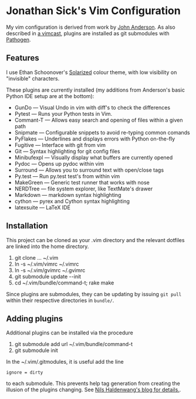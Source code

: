 Jonathan Sick's Vim Configuration
=================================

My vim configuration is derived from work by [John Anderson][anderson]. As also described in [a vimcast][submodulevimcast], plugins are installed as git submodules with [Pathogen][].

Features
--------

I use Ethan Schoonover's [Solarized][] colour theme, with low visibility on "invisible" characters.

These plugins are currently installed (my additions from Anderson's basic Python IDE setup are at the bottom):

* GunDo &mdash; Visual Undo in vim with diff's to check the differences
* Pytest &mdash; Runs your Python tests in Vim.
* Commant-T &mdash; Allows easy search and opening of files within a given path
* Snipmate &mdash; Configurable snippets to avoid re-typing common comands
* PyFlakes &mdash; Underlines and displays errors with Python on-the-fly
* Fugitive &mdash; Interface with git from vim
* Git &mdash; Syntax highlighting for git config files
* Minibufexpl &mdash; Visually display what buffers are currently opened
* Pydoc &mdash; Opens up pydoc within vim
* Surround &mdash; Allows you to surround text with open/close tags
* Py.test &mdash; Run py.test test's from within vim
* MakeGreen &mdash; Generic test runner that works with nose
* NERDTree &mdash; file system explorer, like TextMate's drawer
* Markdown &mdash; markdown syntax highlighting
* cython &mdash; pyrex and Cython syntax highlighting
* latexsuite &mdash; LaTeX IDE

Installation
------------

This project can be cloned as your .vim directory and the relevant dotfiles are linked into the home directory.

1. git clone ... ~/.vim
2. ln -s ~/.vim/vimrc ~/.vimrc
3. ln -s ~/.vim/gvimrc ~/.gvimrc
4. git submodule update --init
5. cd ~/.vim/bundle/command-t; rake make

Since plugins are submodules, they can be updating by issuing `git pull` within their respective directories in `bundle/`.

Adding plugins
--------------

Additional plugins can be installed via the procedure

1. git submodule add url ~/.vim/bundle/command-t
2. git submodule init

In the ~/.vim/.gitmodules, it is useful add the line

    ignore = dirty

to each submodule. This prevents help tag generation from creating the illusion of the plugins changing. See [Nils Haldenwang's blog for details.][dirty].

[home]: http://www.jonathansick.ca
[anderson]: http://sontek.net/turning-vim-into-a-modern-python-ide
    "Turning Vim into a Modern Python IDE"
[submodulevimcast]: http://vimcasts.org/episodes/synchronizing-plugins-with-git-submodules-and-pathogen/
    "Synchronizing plugins with git submodules and pathogen"
[Pathogen]: https://github.com/tpope/vim-pathogen
[Solarized]: http://ethanschoonover.com/solarized/vim-colors-solarized
[dirty]: http://www.nils-haldenwang.de/frameworks-and-tools/git/how-to-ignore-changes-in-git-submodules
    "How to ignore changes in git submodules"
